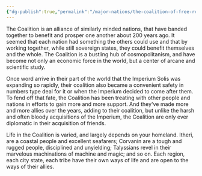 ```yaml
---
{"dg-publish":true,"permalink":"/major-nations/the-coalition-of-free-realms/the-coalition-of-free-realms/","noteIcon":"","updated":"2025-02-10T20:18:02.000-08:00"}
---
```



The Coalition is an alliance of similarly minded nations, that have banded together to benefit and prosper one another about 200 years ago. It seemed that each nation had something the others could use and that by working together, while still sovereign states, they could benefit themselves and the whole. The Coalition is a bustling hub of cosmopolitanism, and have become not only an economic force in the world, but a center of arcane and scientific study. 

Once word arrive in their part of the world that the Imperium Solis was expanding so rapidly, their coalition also became a convenient safety in numbers type deal for it or when the Imperium decided to come after them. To fend off that fate, the Coalition has been treating with other people and nations in efforts to gain more and more support. And they've made more and more allies over the years, adding to their coalition, but unlike the harsh and often bloody acquisitions of the Imperium, the Coalition are only ever diplomatic in their acquisition of friends. 

Life in the Coalition is varied, and largely depends on your homeland. Itheri, are a coastal people and excellent seafarers; Corvanin are a tough and rugged people, disciplined and unyielding; Talyssians revel in their marvelous machinations of machine and magic; and so on. Each region, each city state, each tribe have their own ways of life and are open to the ways of their allies. 